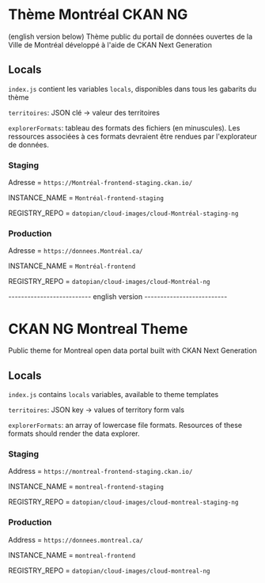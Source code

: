 # Thème Montréal CKAN NG
(english version below)
Thème public du portail de données ouvertes de la Ville de Montréal développé à l'aide de CKAN Next Generation

## Locals

`index.js` contient les variables `locals`, disponibles dans tous les gabarits du thème

`territoires`: JSON clé -> valeur des territoires  

`explorerFormats`: tableau des formats des fichiers (en minuscules). Les ressources associées à ces formats devraient être rendues par l'explorateur de données.

### Staging

Adresse = `https://Montréal-frontend-staging.ckan.io/`

INSTANCE_NAME = `Montréal-frontend-staging`

REGISTRY_REPO = `datopian/cloud-images/cloud-Montréal-staging-ng` 

### Production

Adresse = `https://donnees.Montréal.ca/`

INSTANCE_NAME = `Montréal-frontend`

REGISTRY_REPO = `datopian/cloud-images/cloud-Montréal-ng`


-------------------------- english version --------------------------



# CKAN NG Montreal Theme
Public theme for Montreal open data portal built with CKAN Next Generation

## Locals

`index.js` contains `locals` variables, available to theme templates

`territoires`: JSON key -> values of territory form vals

`explorerFormats`: an array of lowercase file formats. Resources
of these formats should render the data explorer.

### Staging

Address = `https://montreal-frontend-staging.ckan.io/`

INSTANCE_NAME = `montreal-frontend-staging`

REGISTRY_REPO = `datopian/cloud-images/cloud-montreal-staging-ng` 

### Production

Address = `https://donnees.montreal.ca/`

INSTANCE_NAME = `montreal-frontend`

REGISTRY_REPO = `datopian/cloud-images/cloud-montreal-ng`